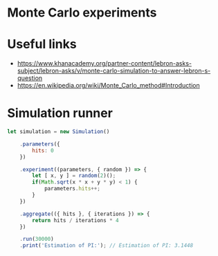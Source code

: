 # Monte Carlo experiments

# Useful links
 - https://www.khanacademy.org/partner-content/lebron-asks-subject/lebron-asks/v/monte-carlo-simulation-to-answer-lebron-s-question
 - https://en.wikipedia.org/wiki/Monte_Carlo_method#Introduction

# Simulation runner
```javascript
let simulation = new Simulation()

    .parameters({
        hits: 0
    })

    .experiment((parameters, { random }) => {
        let [ x, y ] = random(2)();
        if(Math.sqrt(x * x + y * y) < 1) {
            parameters.hits++;
        }
    })

    .aggregate(({ hits }, { iterations }) => {
        return hits / iterations * 4
    })

    .run(30000)
    .print('Estimation of PI:'); // Estimation of PI: 3.1448
```